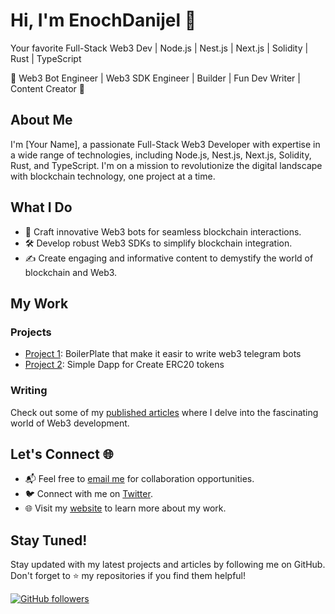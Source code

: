 # Hi, I'm EnochDanijel 👋

Your favorite Full-Stack Web3 Dev | Node.js | Nest.js | Next.js | Solidity | Rust | TypeScript

🚀 Web3 Bot Engineer | Web3 SDK Engineer | Builder | Fun Dev Writer | Content Creator 📝



## About Me

I'm [Your Name], a passionate Full-Stack Web3 Developer with expertise in a wide range of technologies, including Node.js, Nest.js, Next.js, Solidity, Rust, and TypeScript. I'm on a mission to revolutionize the digital landscape with blockchain technology, one project at a time.

## What I Do

- 🤖 Craft innovative Web3 bots for seamless blockchain interactions.
- 🛠️ Develop robust Web3 SDKs to simplify blockchain integration.
- ✍️ Create engaging and informative content to demystify the world of blockchain and Web3.

## My Work

### Projects

- [Project 1](https://github.com/Danijel-Enoch/gravy-stack): BoilerPlate that make it easir to write web3 telegram bots
- [Project 2](https://github.com/Danijel-Enoch/token_maker_app): Simple Dapp for Create ERC20 tokens

### Writing

Check out some of my [published articles](http://www.theblockchaindev.xyz/) where I delve into the fascinating world of Web3 development.

## Let's Connect 🌐

- 📬 Feel free to [email me](mailto:enochdanijel@gmail.com) for collaboration opportunities.
- 🐦 Connect with me on [Twitter](https://linktr.ee/enochdanijel).
- 🌐 Visit my [website](https://linktr.ee/enochdanijel) to learn more about my work.

## Stay Tuned!

Stay updated with my latest projects and articles by following me on GitHub. Don't forget to ⭐️ my repositories if you find them helpful!

[![GitHub followers](https://img.shields.io/github/followers/yourusername?label=Follow&style=social)](https://github.com/yourusername)

